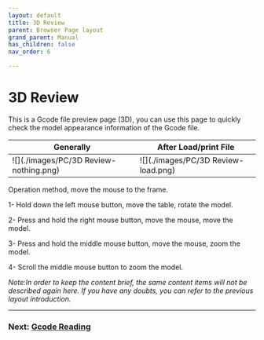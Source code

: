 ```yaml
---
layout: default
title: 3D Review
parent: Browser Page layout
grand_parent: Manual
has_children: false
nav_order: 6

---
```


# 3D Review

This is a Gcode file preview page (3D), you can use this page to quickly check the model appearance information of the Gcode file.

|Generally|After Load/print File|
|-|-|
|![](./images/PC/3D Review-nothing.png)|![](./images/PC/3D Review-load.png)|

Operation method, move the mouse to the frame.


1- Hold down the left mouse button, move the table, rotate the model.

2- Press and hold the right mouse button, move the mouse, move the model.

3- Press and hold the middle mouse button, move the mouse, zoom the model.

4- Scroll the middle mouse button to zoom the model.



_Note:In order to keep the content brief, the same content items will not be described again here. If you have any doubts, you can refer to the previous layout introduction._

---
### Next: [Gcode Reading](./Browser_Page_layout_Gcode_Reading.md)